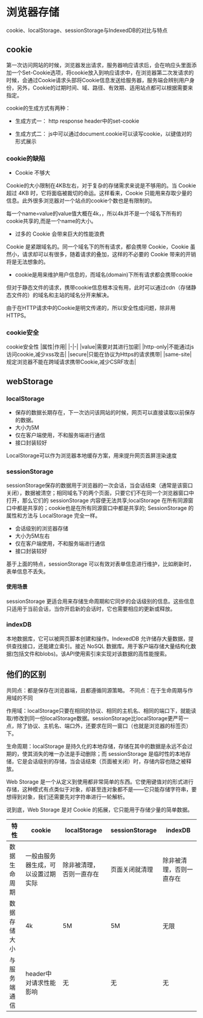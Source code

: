 # 浏览器存储

cookie、localStorage、sessionStorage与IndexedDB的对比与特点

## cookie

第一次访问网站的时候，浏览器发出请求，服务器响应请求后，会在响应头里面添加一个Set-Cookie选项，将cookie放入到响应请求中，在浏览器第二次发请求的时候，会通过Cookie请求头部将Cookie信息发送给服务器，服务端会辨别用户身份，另外，Cookie的过期时间、域、路径、有效期、适用站点都可以根据需要来指定。

cookie的生成方式有两种：

- 生成方式一：
  http response header中的set-cookie

- 生成方式二：
  js中可以通过document.cookie可以读写cookie，以键值对的形式展示

### cookie的缺陷

- Cookie 不够大

Cookie的大小限制在4KB左右，对于复杂的存储需求来说是不够用的。当 Cookie 超过 4KB 时，它将面临被裁切的命运。这样看来，Cookie 只能用来存取少量的信息。此外很多浏览器对一个站点的cookie个数也是有限制的。

每一个name=value的value值大概在4k，，所以4k并不是一个域名下所有的cookie共享的,而是一个name的大小。

- 过多的 Cookie 会带来巨大的性能浪费

Cookie 是紧跟域名的。同一个域名下的所有请求，都会携带 Cookie，Cookie 虽然小，请求却可以有很多，随着请求的叠加，这样的不必要的 Cookie 带来的开销将是无法想象的。

- cookie是用来维护用户信息的，而域名(domain)下所有请求都会携带cookie

但对于静态文件的请求，携带cookie信息根本没有用，此时可以通过cdn（存储静态文件的）的域名和主站的域名分开来解决。

由于在HTTP请求中的Cookie是明文传递的，所以安全性成问题，除非用HTTPS。

### cookie安全

cookie安全性
|属性|作用|
|-|-|
|value|需要对其进行加密|
|http-only|不能通过js访问cookie,减少xss攻击|
|secure|只能在协议为Https的请求携带|
|same-site|规定浏览器不能在跨域请求携带Cookie,减少CSRF攻击|

## webStorage

### localStorage

- 保存的数据长期存在，下一次访问该网站的时候，网页可以直接读取以前保存的数据。
- 大小为5M
- 仅在客户端使用，不和服务端进行通信
- 接口封装较好

LocalStorage可以作为浏览器本地缓存方案，用来提升网页首屏渲染速度

### sessionStorage

sessionStorage保存的数据用于浏览器的一次会话，当会话结束（通常是该窗口关闭），数据被清空；相同域名下的两个页面，只要它们不在同一个浏览器窗口中打开，那么它们的 sessionStorage 内容便无法共享;localStorage 在所有同源窗口中都是共享的；cookie也是在所有同源窗口中都是共享的; SessionStorage 的属性和方法与 LocalStorage 完全一样。

- 会话级别的浏览器存储
- 大小为5M左右
- 仅在客户端使用，不和服务端进行通信
- 接口封装较好

基于上面的特点，sessionStorage 可以有效对表单信息进行维护，比如刷新时，表单信息不丢失。

#### 使用场景

sessionStorage 更适合用来存储生命周期和它同步的会话级别的信息。这些信息只适用于当前会话，当你开启新的会话时，它也需要相应的更新或释放。

### indexDB

本地数据库，它可以被网页脚本创建和操作。IndexedDB 允许储存大量数据，提供查找接口，还能建立索引。接近 NoSQL 数据库。用于客户端存储大量结构化数据(包括文件和blobs)。该API使用索引来实现对该数据的高性能搜索。

## 他们的区别

共同点：都是保存在浏览器端，且都遵循同源策略。
不同点：在于生命周期与作用域的不同

作用域：localStorage只要在相同的协议、相同的主机名、相同的端口下，就能读取/修改到同一份localStorage数据。sessionStorage比localStorage更严苛一点，除了协议、主机名、端口外，还要求在同一窗口（也就是浏览器的标签页）下。

生命周期：localStorage 是持久化的本地存储，存储在其中的数据是永远不会过期的，使其消失的唯一办法是手动删除；而 sessionStorage 是临时性的本地存储，它是会话级别的存储，当会话结束（页面被关闭）时，存储内容也随之被释放。

Web Storage 是一个从定义到使用都非常简单的东西。它使用键值对的形式进行存储，这种模式有点类似于对象，却甚至连对象都不是——它只能存储字符串，要想得到对象，我们还需要先对字符串进行一轮解析。

说到底，Web Storage 是对 Cookie 的拓展，它只能用于存储少量的简单数据。

| 特性 | cookie | localStorage | sessionStorage | indexDB|
| - | - | - | - | - |
| 数据生命周期 | 一般由服务器生成，可以设置过期实际 | 除非被清理，否则一直存在 | 页面关闭就清理 | 除非被清理，否则一直存在 |
| 数据存储大小 | 4k | 5M | 5M | 无限 |
| 与服务端通信 | header中对请求性能影响 | 无 | 无 | 无 |
